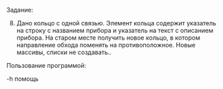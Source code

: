 Задание:

8. Дано кольцо с одной связью. Элемент кольца содержит указатель на
строку с названием прибора и указатель на текст с описанием прибора. На
старом месте получить новое кольцо, в котором направление обхода
поменять на противоположное. Новые массивы, списки не создавать..

Пользование программой:

-h   помощь

